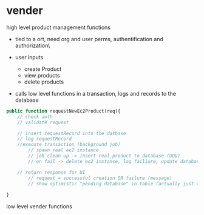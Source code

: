 # vender
high level product management functions
 - tied to a ort, need org and user perms, authentification and authorization\
 - user inputs
    - create Product
    - view products
    - delete products

- calls low level functions in a transaction, logs and records to the database

```php
public function requestNewEc2Product(req){
    // check auth
    // validate request

    // insert requestRecord into the datbase
    // log requestRecord
    //execute transaction (background job)
        // spawn real ec2 instance
        // job clean up -> insert real product to database (UOD)
        // on fail -> delete ec2 instance, log failiure, update database

    // return response for UI
        // request = successful creation OR failure (message)
        // show optimistic "pending database" in table (actually just the requestRecord)
        
}
```


low level vender functions

